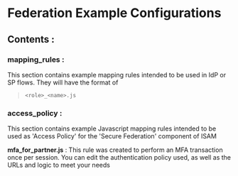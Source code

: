 # Federation Example Configurations

## Contents : 

### mapping_rules : 
This section contains example mapping rules intended to be used in IdP or SP flows.
They will have the format of
> `<role>_<name>.js`

### access_policy : 
This section contains example Javascript mapping rules intended to be used as 'Access Policy' for the 'Secure Federation' component of ISAM

**mfa_for_partner.js** : 
  This rule was created to perform an MFA transaction once per session.
  You can edit the authentication policy used, as well as the URLs and logic to meet your needs
